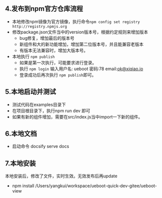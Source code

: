 ## 4.发布到npm官方仓库流程
- 本地修改npm镜像为官方镜像，执行命令`npm config set registry http://registry.npmjs.org `
- 修改package.json文件当中的version版本号，根据约定规则来增加版本
  - bug修复，增加最后的版本号
  - 新组件和大的新功能增加，增加第二位版本号，并且能兼容老版本
  - 有版本无法兼容时，增加大版本号。
- 本地执行 `npm publish`
  - 如果是第一次执行，可能要求进行登录。
  - 执行 `npm login` 输入用户名: ueboot 密码:78  email:ok@xiqiao.io
  - 登录成功后再次执行 `npm publish`即可。

## 5.本地启动并测试
- 测试代码在examples目录下
- 在项目根目录下，执行npm run dev 即可
- 如果有新的组件增加，需要在src/index.js当中import一下新的组件。

## 6.本地文档
- 启动命令 docsify serve docs
## 7.本地安装
本地安装后，修改了文件，实时生效。无效发布后再update
- npm install /Users/yangkui/workspace/ueboot-quick-dev-gitee/ueboot-view 

